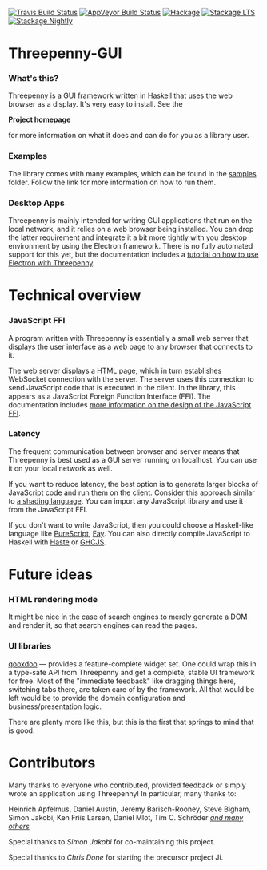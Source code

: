 [![Travis Build Status](https://travis-ci.org/HeinrichApfelmus/threepenny-gui.svg)](https://travis-ci.org/HeinrichApfelmus/threepenny-gui#)
[![AppVeyor Build Status](https://ci.appveyor.com/api/projects/status/github/HeinrichApfelmus/threepenny-gui?svg=true)](https://ci.appveyor.com/project/HeinrichApfelmus/threepenny-gui)
[![Hackage](https://img.shields.io/hackage/v/threepenny-gui.svg)](https://hackage.haskell.org/package/threepenny-gui)
[![Stackage LTS](http://stackage.org/package/threepenny-gui/badge/lts)](http://stackage.org/lts/package/threepenny-gui)
[![Stackage Nightly](http://stackage.org/package/threepenny-gui/badge/nightly)](http://stackage.org/nightly/package/threepenny-gui)

# Threepenny-GUI

### What's this?

Threepenny is a GUI framework written in Haskell that uses the web browser as a display. It's very easy to install. See the

  [**Project homepage**](http://wiki.haskell.org/Threepenny-gui)

for more information on what it does and can do for you as a library user.

### Examples

The library comes with many examples, which can be found in the [samples](samples#readme) folder. Follow the link for more information on how to run them.

### Desktop Apps

Threepenny is mainly intended for writing GUI applications that run on the local network, and it relies on a web browser being installed. You can drop the latter requirement and integrate it a bit more tightly with you desktop environment by using the Electron framework. There is no fully automated support for this yet, but the documentation includes a [tutorial on how to use Electron with Threepenny](doc/electron.md).

# Technical overview

### JavaScript FFI

A program written with Threepenny is essentially a small web server that displays the user interface as a web page to any browser that connects to it.

The web server displays a HTML page, which in turn establishes WebSocket connection with the server. The server uses this connection to send JavaScript code that is executed in the client. In the library, this appears as a JavaScript Foreign Function Interface (FFI). The documentation includes [more information on the design of the JavaScript FFI](doc/javascript-ffi.md).

### Latency

The frequent communication between browser and server
means that Threepenny is best used as a GUI server running on localhost. You can use it on your local network as well.

If you want to reduce latency, the best option is to generate larger blocks of JavaScript
code and run them on the client. Consider this approach similar to [a
shading language](http://en.wikipedia.org/wiki/Shading_language).
You can import any JavaScript library and use it from the JavaScript FFI.

If you don't want to write JavaScript, then you could choose a Haskell-like language like [PureScript](http://www.purescript.org), [Fay](https://github.com/faylang/fay/wiki). You can also directly compile JavaScript to Haskell with [Haste](https://github.com/valderman/haste-compiler) or [GHCJS](https://github.com/ghcjs/ghcjs).

# Future ideas

### HTML rendering mode

It might be nice in the case of search engines to merely generate a DOM and render it, so that search engines can read the pages.

### UI libraries

[qooxdoo](http://qooxdoo.org/demo) — provides a feature-complete widget set. One could wrap this in a type-safe API from Threepenny and get a complete, stable UI framework for free. Most of the "immediate feedback" like dragging things here, switching tabs there, are taken care of by the framework. All that would be left would be to provide the domain configuration and business/presentation logic.

There are plenty more like this, but this is the first that springs to
mind that is good.

# Contributors

Many thanks to everyone who contributed, provided feedback or simply wrote an application using Threepenny! In particular, many thanks to:

Heinrich Apfelmus, Daniel Austin, Jeremy Barisch-Rooney, Steve Bigham, Simon Jakobi, Ken Friis Larsen, Daniel Mlot, Tim C. Schröder [*and many others*](CONTRIBUTORS)

Special thanks to *Simon Jakobi* for co-maintaining this project.

Special thanks to *Chris Done* for starting the precursor project Ji.
